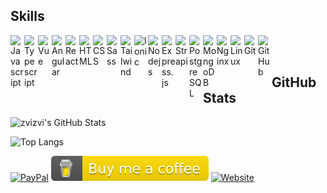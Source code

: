 <h2> Skills </h2>
<img width="22px" title="Javascript" align="left" src="https://raw.githubusercontent.com/rahulbanerjee26/githubAboutMeGenerator/main/icons/javascript.svg">
<img width="22px" title="Typescript" align="left" src="https://raw.githubusercontent.com/rahulbanerjee26/githubAboutMeGenerator/main/icons/typescript.svg">
<img width="22px" title="Vue" align="left" src="https://raw.githubusercontent.com/rahulbanerjee26/githubAboutMeGenerator/main/icons/vuejs.svg">
<img width="22px" title="Angular" align="left" src="https://raw.githubusercontent.com/rahulbanerjee26/githubAboutMeGenerator/main/icons/angularjs.svg">
<img width="22px" title="React" align="left" src="https://raw.githubusercontent.com/rahulbanerjee26/githubAboutMeGenerator/main/icons/reactjs.svg">
<img width="22px" title="HTML" align="left" src="https://raw.githubusercontent.com/rahulbanerjee26/githubAboutMeGenerator/main/icons/html.svg">
<img width="22px" title="CSS" align="left" src="https://raw.githubusercontent.com/rahulbanerjee26/githubAboutMeGenerator/main/icons/css.svg">
<img width="22px" title="Sass" align="left" src="https://raw.githubusercontent.com/rahulbanerjee26/githubAboutMeGenerator/main/icons/sass.svg">
<img width="22px" title="Tailwind" align="left" src="https://raw.githubusercontent.com/rahulbanerjee26/githubAboutMeGenerator/main/icons/tailwind.svg">
<img width="22px" title="Ionic" align="left" src="https://raw.githubusercontent.com/rahulbanerjee26/githubAboutMeGenerator/main/icons/ionic.svg">
<img width="22px" title="Nodejs" align="left" src="https://raw.githubusercontent.com/rahulbanerjee26/githubAboutMeGenerator/main/icons/nodejs.svg">
<img width="22px" title="Express.js" align="left" src="https://raw.githubusercontent.com/rahulbanerjee26/githubAboutMeGenerator/main/icons/express.svg">
<img width="22px" title="Strapi" align="left" src="https://cdn.worldvectorlogo.com/logos/strapi-2.svg">
<img width="22px" title="PostgreSQL" align="left" src="https://raw.githubusercontent.com/rahulbanerjee26/githubAboutMeGenerator/main/icons/postgresql.svg">
<img width="22px" title="MongoDB" align="left" src="https://raw.githubusercontent.com/rahulbanerjee26/githubAboutMeGenerator/main/icons/mongodb.svg">
<img width="22px" title="Nginx" align="left" src="https://raw.githubusercontent.com/rahulbanerjee26/githubAboutMeGenerator/main/icons/nginx.svg">
<img width="22px" title="Linux" align="left" src="https://raw.githubusercontent.com/rahulbanerjee26/githubAboutMeGenerator/main/icons/linux.svg">
<img width="22px" title="Git" align="left" src="https://raw.githubusercontent.com/rahulbanerjee26/githubAboutMeGenerator/main/icons/git.svg">
<img width="22px" title="GitHub" align="left" src="https://raw.githubusercontent.com/rahulbanerjee26/githubAboutMeGenerator/main/icons/github.svg">

<br>
<br>
<h2> GitHub Stats </h2>

<p>
<picture>
  <source media="(prefers-color-scheme: dark)" srcset="https://github-readme-stats.vercel.app/api?username=zvizvi&count_private=true&show_icons=true&theme=github_dark">
  <img alt="zvizvi's GitHub Stats" src="https://github-readme-stats.vercel.app/api?username=zvizvi&count_private=true&show_icons=true">
</picture>
</p>
<p>
<picture>
  <source media="(prefers-color-scheme: dark)" srcset="https://github-readme-stats.vercel.app/api/top-langs/?username=zvizvi&layout=compact&card_width=445&theme=github_dark">
  <img alt="Top Langs" src="https://github-readme-stats.vercel.app/api/top-langs/?username=zvizvi&layout=compact&card_width=445">
</picture>
</p>

[![PayPal][badge_paypal]][paypal_link]
[![BuyMeACoffee][badge_buymeacoffee]][buymeacoffee_link]
[![Website][badge_website]][website_link]

[badge_paypal]: https://ionicabizau.github.io/badges/paypal.svg
[paypal_link]: https://paypal.me/zvizvi/5USD
[badge_buymeacoffee]: ./buymeacoffee.svg
[buymeacoffee_link]: https://www.buymeacoffee.com/zvizvi
[badge_website]: https://img.shields.io/static/v1?label=%F0%9F%8C%90&message=zvizvi.xyz&color=green&style=flat
[website_link]: https://zvizvi.xyz


<!-- ------- -->

<!--
### Hi there 👋

**zvizvi/zvizvi** is a ✨ _special_ ✨ repository because its `README.md` (this file) appears on your GitHub profile.

Here are some ideas to get you started:

- 🔭 I’m currently working on ...
- 🌱 I’m currently learning ...
- 👯 I’m looking to collaborate on ...
- 🤔 I’m looking for help with ...
- 💬 Ask me about ...
- 📫 How to reach me: ...
- 😄 Pronouns: ...
- ⚡ Fun fact: ...
-->
